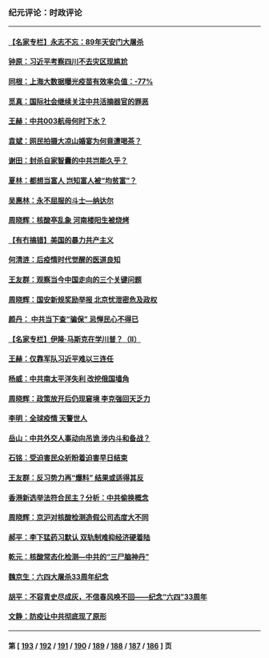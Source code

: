 ### 纪元评论：时政评论
---
#### [【名家专栏】永志不忘：89年天安门大屠杀](../../pages/nsc1025/n13756657.md) 
#### [钟原：习近平考察四川不去灾区现尴尬](../../pages/nsc1025/n13756325.md) 
#### [同根：上海大数据曝光疫苗有效率负值：-77%](../../pages/nsc1025/n13756515.md) 
#### [觅真：国际社会继续关注中共活摘器官的罪恶](../../pages/nsc1025/n13756459.md) 
#### [王赫：中共003航母何时下水？](../../pages/nsc1025/n13756409.md) 
#### [袁斌：网民拍摄大凉山婚宴为何竟遭喝茶？](../../pages/nsc1025/n13756374.md) 
#### [谢田：封杀自家智囊的中共岂能久乎？](../../pages/nsc1025/n13756271.md) 
#### [夏林：都想当富人 岂知富人被“均贫富”？](../../pages/nsc1025/n13756099.md) 
#### [吴惠林：永不屈服的斗士—纳达尔](../../pages/nsc1025/n13756003.md) 
#### [周晓辉：核酸亭乱象 河南楼阳生被烧烤](../../pages/nsc1025/n13755983.md) 
#### [【有冇搞错】美国的暴力共产主义](../../pages/nsc1025/n13755507.md) 
#### [何清涟：后疫情时代觉醒的医道良知](../../pages/nsc1025/n13755199.md) 
#### [王友群：观察当今中国走向的三个关键问题](../../pages/nsc1025/n13755428.md) 
#### [周晓辉：国安新规奖励举报 北京忧泄密危及政权](../../pages/nsc1025/n13755180.md) 
#### [颜丹： 中共当下查“骗保” 忌惮民心不得已](../../pages/nsc1025/n13755172.md) 
#### [【名家专栏】伊隆‧马斯克在学川普？（II）](../../pages/nsc1025/n13754754.md) 
#### [王赫：仅靠军队习近平难以三连任](../../pages/nsc1025/n13754699.md) 
#### [杨威：中共南太平洋失利 改挖俄国墙角](../../pages/nsc1025/n13754489.md) 
#### [周晓辉：政策放开后仍现窘境 李克强回天乏力](../../pages/nsc1025/n13754398.md) 
#### [李明：全球疫情 天警世人](../../pages/nsc1025/n13754348.md) 
#### [岳山：中共外交人事动向吊诡 涉内斗和备战？](../../pages/nsc1025/n13754010.md) 
#### [石铭：受迫害民众祈盼着迫害早日结束](../../pages/nsc1025/n13754063.md) 
#### [王友群：反习势力再“爆料” 结果或适得其反](../../pages/nsc1025/n13753609.md) 
#### [香港新选举法符合民主？分析：中共偷换概念](../../pages/nsc1025/n13753490.md) 
#### [周晓辉：京沪对核酸检测造假公司态度大不同](../../pages/nsc1025/n13753560.md) 
#### [郝平：李下猛药习默认 双轨制难抑经济硬着陆](../../pages/nsc1025/n13753372.md) 
#### [乾元：核酸常态化检测—中共的“三尸脑神丹”](../../pages/nsc1025/n13753321.md) 
#### [魏京生：六四大屠杀33周年纪念](../../pages/nsc1025/n13753301.md) 
#### [胡平：不容青史尽成灰，不信春风唤不回——纪念“六四”33周年](../../pages/nsc1025/n13753293.md) 
#### [文静：防疫让中共彻底现了原形](../../pages/nsc1025/n13753172.md) 

---
#### 第 [ [193](./193.md) / [192](./192.md) / [191](./191.md) / [190](./190.md) / [189](./189.md) / [188](./188.md) / [187](./187.md) / [186](./186.md) ] 页
